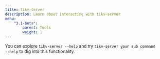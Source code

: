 ```yaml
---
title: tikv-server
description: Learn about interacting with tikv-server
menu:
    "3.1-beta":
        parent: Tools
        weight: 1
---
```


You can explore `tikv-server --help` and try `tikv-server your sub command --help` to dig into this functionality.